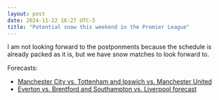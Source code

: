 ```yaml
---
layout: post
date: 2024-11-22 16:27 UTC-5
title: "Potential snow this weekend in the Premier League"
---
```


I am not looking forward to the postponments because the schedule is already packed as it is, but we have snow matches to look forward to.

Forecasts:

- [Manchester City vs. Tottenham and Ipswich vs. Manchester United](https://www.manchestereveningnews.co.uk/sport/football/football-news/uk-snow-forecast-man-city-30426995)
- [Everton vs. Brentford and Southampton vs. Liverpool forecast](https://www.msn.com/en-gb/news/newsliverpool/uk-snow-forecast-everton-vs-brentford-southampton-vs-liverpool-premier-league-postponement-latest/ar-AA1uz8y1)

